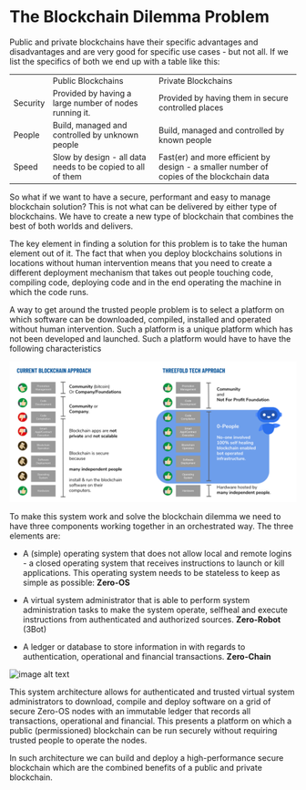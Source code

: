 
# The Blockchain Dilemma Problem

Public and private blockchains have their specific advantages and disadvantages and are very good for specific use cases - but not all.  If we list the specifics of both we end up with a table like this:

<table>
  <tr>
    <td></td>
    <td>Public Blockchains</td>
    <td>Private Blockchains</td>
  </tr>
  <tr>
    <td>Security</td>
    <td>Provided by having a large number of nodes running it.</td>
    <td>Provided by having them in secure controlled places</td>
  </tr>
  <tr>
    <td>People</td>
    <td>Build, managed and controlled by unknown people</td>
    <td>Build, managed and controlled by known people</td>
  </tr>
  <tr>
    <td>Speed</td>
    <td>Slow by design - all data needs to be copied to all of them</td>
    <td>Fast(er) and  more efficient by design - a smaller number of copies of the blockchain data</td>
  </tr>
</table>


So what if we want to have a secure, performant and easy to manage blockchain solution?  This is not what can be delivered by either type of blockchains.  We have to create a new type of blockchain that combines the best of both worlds and delivers.

The key element in finding a solution for this problem is to take the human element out of it.  The fact that when you deploy blockchains solutions in locations without human intervention means that you need to create a different deployment mechanism that takes out people touching code, compiling code, deploying code and in the end operating the machine in which the code runs.

A way to get around the trusted people problem is to select a platform on which software can be downloaded, compiled, installed and operated without human intervention.  Such a platform is a unique platform which has not been developed and launched. Such a platform would have to have the following characteristics

![image alt text](../img/current-threefold.png)

To make this system work and solve the blockchain dilemma we need to have three components working together in an orchestrated way.  The three elements are:

* A (simple) operating system that does not allow local and remote logins - a closed operating system that receives instructions to launch or kill applications.  This operating system  needs to be stateless to keep as simple as possible: **Zero-OS**

* A virtual system administrator that is able to perform system administration tasks to make the system operate, selfheal and execute instructions from authenticated and authorized sources.  **Zero-Robot** (3Bot)

* A ledger or database to store information in with regards to authentication, operational and financial transactions. **Zero-Chain**

![image alt text](/img/tech-blocks.png)

This system architecture allows for authenticated and trusted virtual system administrators to download, compile and deploy software on a grid of secure Zero-OS nodes with an immutable ledger that records all transactions, operational and financial.   This presents a platform on which a public (permissioned) blockchain can be run securely without requiring trusted people to operate the nodes.   

In such architecture we can build and deploy a high-performance secure blockchain which are the combined benefits of a public and private blockchain.